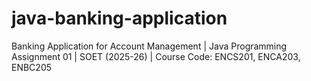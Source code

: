 # java-banking-application
Banking Application for Account Management | Java Programming Assignment 01 | SOET (2025-26) | Course Code: ENCS201, ENCA203, ENBC205
